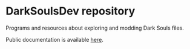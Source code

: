 DarkSoulsDev repository
=======================

Programs and resources about exploring and modding Dark Souls files.

Public documentation is available [here][wiki].

[wiki]: https://files.dece.space/docs/darksoulsdev/darksoulsdev.shgck.io/index.php/Main_Page.html
